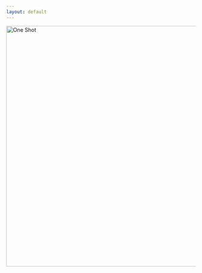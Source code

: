 ```yaml
---
layout: default
---
```


<img src="{{site.url}}/img/one-shot-doc-pre.jpg" height="639px" width="639px" alt="One Shot">
